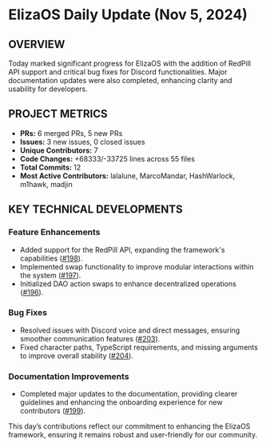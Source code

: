 # ElizaOS Daily Update (Nov 5, 2024)

## OVERVIEW 
Today marked significant progress for ElizaOS with the addition of RedPill API support and critical bug fixes for Discord functionalities. Major documentation updates were also completed, enhancing clarity and usability for developers.

## PROJECT METRICS
- **PRs:** 6 merged PRs, 5 new PRs
- **Issues:** 3 new issues, 0 closed issues
- **Unique Contributors:** 7
- **Code Changes:** +68333/-33725 lines across 55 files
- **Total Commits:** 12
- **Most Active Contributors:** lalalune, MarcoMandar, HashWarlock, m1hawk, madjin

## KEY TECHNICAL DEVELOPMENTS

### Feature Enhancements
- Added support for the RedPill API, expanding the framework's capabilities ([#198](https://github.com/elizaos/eliza/pull/198)).
- Implemented swap functionality to improve modular interactions within the system ([#197](https://github.com/elizaos/eliza/pull/197)).
- Initialized DAO action swaps to enhance decentralized operations ([#196](https://github.com/elizaos/eliza/pull/196)).

### Bug Fixes
- Resolved issues with Discord voice and direct messages, ensuring smoother communication features ([#203](https://github.com/elizaos/eliza/pull/203)).
- Fixed character paths, TypeScript requirements, and missing arguments to improve overall stability ([#204](https://github.com/elizaos/eliza/pull/204)).

### Documentation Improvements
- Completed major updates to the documentation, providing clearer guidelines and enhancing the onboarding experience for new contributors ([#199](https://github.com/elizaos/eliza/pull/199)). 

This day’s contributions reflect our commitment to enhancing the ElizaOS framework, ensuring it remains robust and user-friendly for our community.